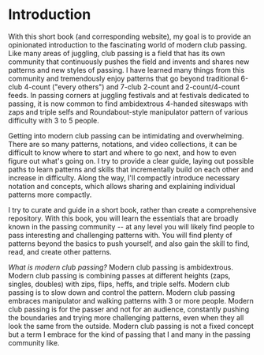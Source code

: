 # Introduction

With this short book (and corresponding website), my goal is to provide an opinionated introduction to the fascinating world of modern club passing. Like many areas of juggling, club passing is a field that has its own community that continuously pushes the field and invents and shares new patterns and new styles of passing. I have learned many things from this community and tremendously enjoy patterns that go beyond traditional 6-club 4-count ("every others") and 7-club 2-count and 2-count/4-count feeds. In passing corners at juggling festivals and at festivals dedicated to passing, it is now common to find ambidextrous 4-handed siteswaps with zaps and triple selfs and Roundabout-style manipulator pattern of various difficulty with 3 to 5 people.

Getting into modern club passing can be intimidating and overwhelming. There are so many patterns, notations, and video collections, it can be difficult to know where to start and where to go next, and how to even figure out what's going on. I try to provide a clear guide, laying out possible paths to learn patterns and skills that incrementally build on each other and increase in difficulty. Along the way, I'll compactly introduce necessary notation and concepts, which allows sharing and explaining individual patterns more compactly.

I try to curate and guide in a short book, rather than create a comprehensive repository. With this book, you will learn the essentials that are broadly known in the passing community -- at any level you will likely find people to pass interesting and challenging patterns with. You will find plenty of patterns beyond the basics to push yourself, and also gain the skill to find, read, and create other patterns.

*What is modern club passing?* Modern club passing is ambidextrous. Modern club passing is combining passes at different heights (zaps, singles, doubles) with zips, flips, heffs, and triple selfs. Modern club passing is to slow down and control the pattern. Modern club passing embraces manipulator and walking patterns with 3 or more people. Modern club passing is for the passer and not for an audience, constantly pushing the boundaries and trying more challenging patterns, even when they all look the same from the outside. Modern club passing is not a fixed concept but a term I embrace for the kind of passing that I and many in the passing community like.

